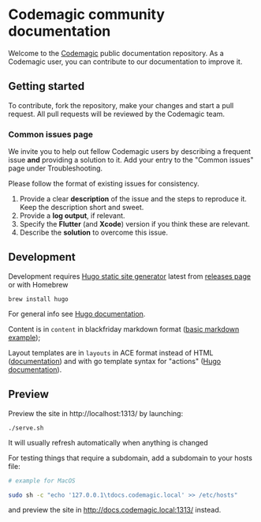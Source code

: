 # Codemagic community documentation

Welcome to the [Codemagic](https://codemagic.io/start/) public documentation repository. As a Codemagic user, you can contribute to our documentation to improve it. 

## Getting started

To contribute, fork the repository, make your changes and start a pull request. All pull requests will be reviewed by the Codemagic team. 

### Common issues page

We invite you to help out fellow Codemagic users by describing a frequent issue **and** providing a solution to it. Add your entry to the "Common issues" page under Troubleshooting. 

Please follow the format of existing issues for consistency.

1. Provide a clear **description** of the issue and the steps to reproduce it. Keep the description short and sweet.
2. Provide a **log output**, if relevant.
3. Specify the **Flutter** (and **Xcode**) version if you think these are relevant.
4. Describe the **solution** to overcome this issue.

## Development

Development requires [Hugo static site generator](https://gohugo.io) latest from [releases page](https://github.com/gohugoio/hugo/releases) or with Homebrew

```
brew install hugo
```

For general info see [Hugo documentation](https://gohugo.io/documentation/).

Content is in `content` in blackfriday markdown format ([basic markdown example](https://github.com/markdownlint/markdownlint/blob/master/example/markdown_spec.md));

Layout templates are in `layouts` in ACE format instead of HTML ([documentation](https://github.com/yosssi/ace/blob/master/documentation/syntax.md)) and with go template syntax for "actions" ([Hugo documentation](https://gohugo.io/templates/introduction/)).

## Preview

Preview the site in http://localhost:1313/ by launching:
```
./serve.sh
```

It will usually refresh automatically when anything is changed

For testing things that require a subdomain, add a subdomain to your hosts file:

```bash
# example for MacOS

sudo sh -c "echo '127.0.0.1\tdocs.codemagic.local' >> /etc/hosts"
```

and preview the site in http://docs.codemagic.local:1313/ instead.
